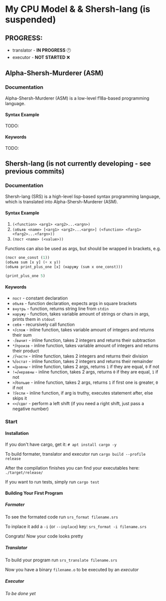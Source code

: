 # My CPU Model &  & Shersh-lang (is suspended)

## PROGRESS:

- translator - **IN PROGRESS** 🕐
- executor - **NOT STARTED** ❌

## Alpha-Shersh-Murderer (ASM)

### Documentation

Alpha-Shersh-Murderer (ASM) is a low-level f18a-based programming language.

#### Syntax Example

TODO:

#### Keywords

TODO:

## Shersh-lang (is not currently developing - see previous commits)

### Documentation

Shersh-lang (SRS) is a high-level lisp-based syntax programming language, which is translated into Alpha-Shersh-Murderer (ASM).

#### Syntax Example

1. `(<function> <arg1> <arg2>...<argn>)`
2. `(объяв <name> [<arg1> <arg2>...<argn>] (<function> <farg1> <farg2>...<fargn>))`
3. `(пост <name> (<value>))`

Functions can also be used as args, but should be wrapped in brackets, e.g.

```lisp
(пост one_const (1))
(объяв sum [x y] (+ x y))
(объяв print_plus_one [x] (наружу (sum x one_const)))

(print_plus_one 5)
```

#### Keywords

* `пост` - constant declaration
* `объяв` - function declaration, expects args in square brackets
* `внутрь` - function, returns string line from `stdin`
* `наружу` - function, takes variable amount of strings or chars in args, prints them in `stdout`
* `себя` - recursively call function
* `+`/`слож` - inline function, takes variable amount of integers and returns their sum
* `-`/`вычит` - inline function, takes 2 integers and returns their subtraction
* `*`/`произв` - inline function, takes variable amount of integers and returns their product
* `/`/`частн` - inline function, takes 2 integers and returns their division
* `%`/`остат` - inline function, takes 2 integers and returns their remainder
* `=`/`равны` - inline function, takes 2 args, returns `1` if they are equal, `0` if not
* `!=`/`неравны` - inline function, takes 2 args, returns `0` if they are equal, `1` if not
* `>`/`больше` - inline function, takes 2 args, returns `1` if first one is greater, `0` if not
* `?`/`если` - inline function, if arg is truthy, executes statement after, else skips it
* `<<`/`сдвг` - perform a left shift (if you need a right shift, just pass a negative number)

### Start

#### Installation

If you don't have cargo, get it: `# apt install cargo -y`

To build formater, translator and executor run `cargo build --profile release`

After the compilation finishes you can find your executables here: `./target/release/`

If you want to run tests, simply run `cargo test`

#### Building Your First Program

##### Formater

To see the formated code run `srs_format filename.srs`

To inplace it add a `-i` (or `--inplace`) key: `srs_format -i filename.srs`

Congrats! Now your code looks pretty

##### Translator

To build your program run `srs_translate filename.srs`

Now you have a binary `filename.o` to be executed by an _executor_

##### Executor

_To be done yet_
